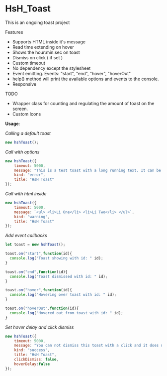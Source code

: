 # HsH_Toast
This is an ongoing toast project

Features
 - Supports HTML inside it's message
 - Read time extending on hover
 - Shows the hour:min:sec on toast
 - Dismiss on click ( if set )
 - Custom timeout
 - No dependency except the stylesheet
 - Event emitting. Events: "start", "end", "hover", "hoverOut"
 - help() method will print the available options and events to the console.
 - Responsive
 
TODO
 - Wrapper class for counting and regulating the amount of toast on the screen.
 - Custom Icons
 

**Usage**:


*Calling a default toast*

```js
new hshToast();
```

*Call with options*

```js
new hshToast({
    timeout: 5000,
    message: "This is a test toast with a long running text. It can be whatever you want.",
    kind: "error",
    title: "HsH Toast"
});
```

*Call with html inside*

```js
new hshToast({
    timeout: 5000,
    message: `<ul> <li>Li One</li> <li>Li Two</li> </ul>`,
    kind: "warning",
    title: "HsH Toast"
});
```

*Add event callbacks*

```js
let toast = new hshToast();

toast.on("start",function(id){
  console.log("Toast showing with id: " id);
}

toast.on("end",function(id){
  console.log("Toast dismissed with id: " id);
}

toast.on("hover",function(id){
  console.log("Hovering over toast with id: " id);
}

toast.on("hoverOut",function(id){
  console.log("Hovered out from toast with id: " id);
}
```

*Set hover delay and click dismiss*

```js
new hshToast({
    timeout: 5000,
    message: "You can not dismiss this toast with a click and it does not respond to hover.",
    kind: "success",
    title: "HsH Toast",
    clickDismiss: false,
    hoverDelay:false
});
```

